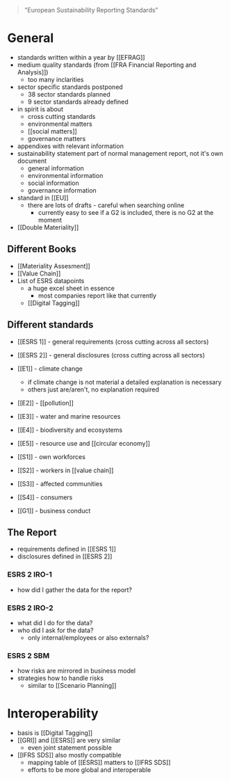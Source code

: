 > "European Sustainability Reporting Standards"

# General
- standards written within a year by [[EFRAG]]
- medium quality standards (from [[FRA Financial Reporting and Analysis]])
	- too many inclarities
- sector specific standards postponed
	- 38 sector standards planned
	- 9 sector standards already defined
- in spirit is about
	- cross cutting standards
	- environmental matters
	- [[social matters]]
	- governance matters
- appendixes with relevant information
- sustainability statement part of normal management report, not it's own document
	- general information
	- environmental information
	- social information
	- governance information
- standard in [[EU]]
	- there are lots of drafts - careful when searching online
		- currently easy to see if a G2 is included, there is no G2 at the moment
- [[Double Materiality]]

## Different Books
- [[Materiality Assesment]]
- [[Value Chain]]
- List of ESRS datapoints
	- a huge excel sheet in essence
		- most companies report like that currently
	- [[Digital Tagging]]

## Different standards
- [[ESRS 1]] - general requirements (cross cutting across all sectors)
- [[ESRS 2]] - general disclosures (cross cutting across all sectors)

- [[E1]] - climate change
	- if climate change is not material a detailed explanation is necessary
	- others just are/aren't, no explanation required
- [[E2]] - [[pollution]]
- [[E3]] - water and marine resources
- [[E4]] - biodiversity and ecosystems
- [[E5]] - resource use and [[circular economy]]
- [[S1]] - own workforces
- [[S2]] - workers in [[value chain]]
- [[S3]] - affected communities
- [[S4]] - consumers
- [[G1]] - business conduct

## The Report
- requirements defined in [[ESRS 1]]
- disclosures defined in [[ESRS 2]]
### ESRS 2 IRO-1
- how did I gather the data for the report?
### ESRS 2 IRO-2
- what did I do for the data? 
- who did I ask for the data?
	- only internal/employees or also externals?
### ESRS 2 SBM
- how risks are mirrored in business model
- strategies how to handle risks
	- similar to [[Scenario Planning]]

# Interoperability
- basis is [[Digital Tagging]]
- [[GRI]] and [[ESRS]] are very similar
	- even joint statement possible
- [[IFRS SDS]] also mostly compatible
	- mapping table of [[ESRS]] matters to [[IFRS SDS]]
	- efforts to be more global and interoperable
